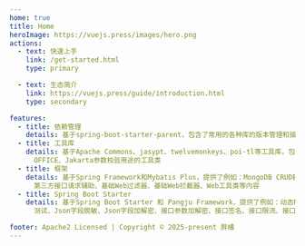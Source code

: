 ```yaml
---
home: true
title: Home
heroImage: https://vuejs.press/images/hero.png
actions:
  - text: 快速上手
    link: /get-started.html
    type: primary

  - text: 生态简介
    link: https://vuejs.press/guide/introduction.html
    type: secondary

features:
  - title: 依赖管理
    details: 基于spring-boot-starter-parent，包含了常用的各种库的版本管理和插件的默认配置
  - title: 工具库
    details: 基于Apache Commons、jasypt、twelvemonkeys、poi-tl等工具库，包含了基础、文件压缩、加解密、地理信息、图像、IO、PDF、
      OFFICE、Jakarta参数校验用途的工具类
  - title: 框架
    details: 基于Spring Framework和Mybatis Plus，提供了例如：MongoDB CRUD辅助、Redis CRUD辅助、Mybatis Plus CRUD辅助、业务异常体系、
      第三方接口请求辅助、基础Web过滤器、基础Web拦截器、Web工具类等内容
  - title: Spring Boot Starter
    details: 基于Spring Boot Starter 和 Pangju Framework，提供了例如：动态Redis数据源、动态MongoDB数据源、Mybatis Plus插件管理、
      测试、Json字段脱敏、Json字段加解密、接口参数加解密、接口签名、接口限流、接口幂等性、接口日志、接口响应包装、全局异常处理等内容

footer: Apache2 Licensed | Copyright © 2025-present 胖橘
---
```

